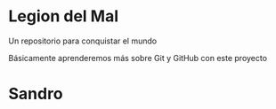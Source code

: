 # Legion del Mal
Un repositorio para conquistar el mundo

Básicamente aprenderemos más sobre Git y GitHub con este proyecto


# Sandro